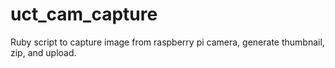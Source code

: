 uct_cam_capture
===============

Ruby script to capture image from raspberry pi camera, generate thumbnail, zip, and upload.
